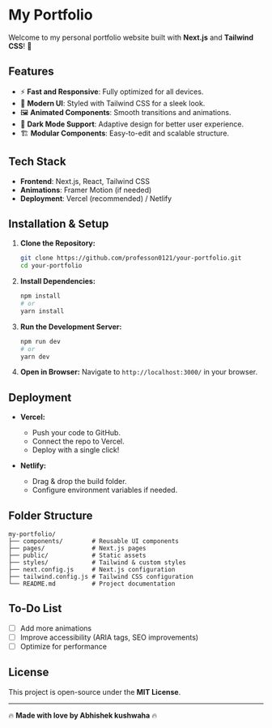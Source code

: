  # My Portfolio

Welcome to my personal portfolio website built with **Next.js** and **Tailwind CSS**! 🚀

## Features

- ⚡ **Fast and Responsive**: Fully optimized for all devices.
- 🎨 **Modern UI**: Styled with Tailwind CSS for a sleek look.
- 🖼️ **Animated Components**: Smooth transitions and animations.
- 🌙 **Dark Mode Support**: Adaptive design for better user experience.
- 🏗️ **Modular Components**: Easy-to-edit and scalable structure.

## Tech Stack

- **Frontend**: Next.js, React, Tailwind CSS
- **Animations**: Framer Motion (if needed)
- **Deployment**: Vercel (recommended) / Netlify

## Installation & Setup

1. **Clone the Repository:**
   ```sh
   git clone https://github.com/professon0121/your-portfolio.git
   cd your-portfolio
   ```

2. **Install Dependencies:**
   ```sh
   npm install
   # or
   yarn install
   ```

3. **Run the Development Server:**
   ```sh
   npm run dev
   # or
   yarn dev
   ```

4. **Open in Browser:**
   Navigate to `http://localhost:3000/` in your browser.

## Deployment

- **Vercel:**
  - Push your code to GitHub.
  - Connect the repo to Vercel.
  - Deploy with a single click!

- **Netlify:**
  - Drag & drop the build folder.
  - Configure environment variables if needed.

## Folder Structure
```
my-portfolio/
├── components/        # Reusable UI components
├── pages/             # Next.js pages
├── public/            # Static assets
├── styles/            # Tailwind & custom styles
├── next.config.js     # Next.js configuration
├── tailwind.config.js # Tailwind CSS configuration
└── README.md          # Project documentation
```

## To-Do List

- [ ] Add more animations
- [ ] Improve accessibility (ARIA tags, SEO improvements)
- [ ] Optimize for performance

## License
This project is open-source under the **MIT License**.

---

🔥 **Made with love by Abhishek kushwaha** 🔥

 